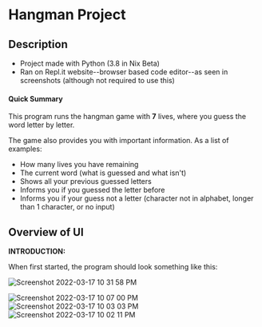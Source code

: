 # Hangman Project

## Description

* Project made with Python (3.8 in Nix Beta)
* Ran on Repl.it website--browser based code editor--as seen in screenshots (although not required to use this)

#### Quick Summary

This program runs the hangman game with **7** lives, where you guess the word letter by letter.

The game also provides you with important information. As a list of examples:
* How many lives you have remaining
* The current word (what is guessed and what isn't)
* Shows all your previous guessed letters
* Informs you if you guessed the letter before
* Informs you if your guess not a letter (character not in alphabet, longer than 1 character, or no input)

## Overview of UI

**INTRODUCTION:**

When first started, the program should look something like this:

![Screenshot 2022-03-17 10 31 58 PM](https://user-images.githubusercontent.com/101522498/158927175-7ee8a053-1d22-46a1-a6ec-d34185f4039e.png)

![Screenshot 2022-03-17 10 07 00 PM](https://user-images.githubusercontent.com/101522498/158925612-786a2c40-a7db-4dee-8003-ec439ded88c0.png)
![Screenshot 2022-03-17 10 03 03 PM](https://user-images.githubusercontent.com/101522498/158925614-e745c1bf-bcda-4c04-97d6-24dc04a5bb2c.png)
![Screenshot 2022-03-17 10 02 11 PM](https://user-images.githubusercontent.com/101522498/158925615-3a8a2fc7-f4ef-4b9d-956c-76e1cf495aa5.png)

